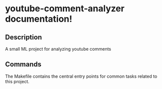 # youtube-comment-analyzer documentation!

## Description

A small ML project for analyzing youtube comments

## Commands

The Makefile contains the central entry points for common tasks related to this project.

